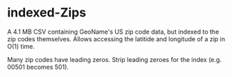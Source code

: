 # indexed-Zips
A 4.1 MB CSV containing GeoName's US zip code data, but indexed to the zip codes themselves. Allows accessing the latitide and longitude of a zip in O(1) time.

Many zip codes have leading zeros. Strip leading zeroes for the index (e.g. 00501 becomes 501).
